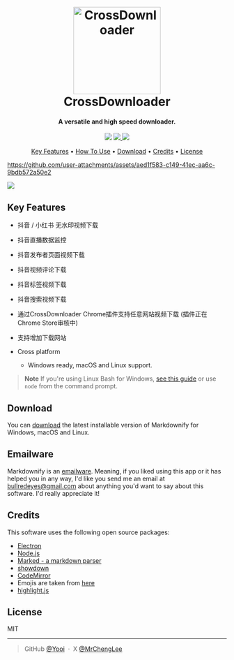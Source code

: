 <h1 align="center">
  <br>
  <a href="https://cdr.lnk5.com/?ref=git"><img src="https://github.com/user-attachments/assets/1e638866-ead9-409d-9ecf-f77b5f8da0b2" alt="CrossDownloader" width="200"></a>
  <br>
  CrossDownloader
  <br>

</h1>


<h4 align="center">A versatile and high speed downloader.</h4>

<p align="center">
  <a href="https://gitter.im/"><img src="https://badges.gitter.im/amitmerchant1990/electron-markdownify.svg"></a>
  <a href="https://saythanks.io/to/">
      <img src="https://img.shields.io/badge/SayThanks.io-%E2%98%BC-1EAEDB.svg">
  </a>
  <a href="https://www.paypal.me/">
    <img src="https://img.shields.io/badge/$-donate-ff69b4.svg?maxAge=2592000&amp;style=flat">
  </a>
</p>

<p align="center">
  <a href="#key-features">Key Features</a> •
  <a href="#how-to-use">How To Use</a> •
  <a href="#download">Download</a> •
  <a href="#credits">Credits</a> •
  <a href="#license">License</a>
</p>

https://github.com/user-attachments/assets/aed1f583-c149-41ec-aa6c-9bdb572a50e2

<img height="auto" src="https://github.com/user-attachments/assets/cb40ee0c-65c4-49b3-b529-9c936506aa10">


## Key Features

* 抖音 / 小红书 无水印视频下载
* 抖音直播数据监控
* 抖音发布者页面视频下载
* 抖音视频评论下载
* 抖音标签视频下载
* 抖音搜索视频下载
* 通过CrossDownloader Chrome插件支持任意网站视频下载 (插件正在Chrome Store审核中)


* 支持增加下载网站
* Cross platform
  - Windows ready, macOS and Linux support.


> **Note**
> If you're using Linux Bash for Windows, [see this guide](https://www.howtogeek.com/261575/how-to-run-graphical-linux-desktop-applications-from-windows-10s-bash-shell/) or use `node` from the command prompt.


## Download

You can [download](https://github.com/amitmerchant1990/electron-markdownify/releases/tag/v1.2.0) the latest installable version of Markdownify for Windows, macOS and Linux.

## Emailware

Markdownify is an [emailware](https://en.wiktionary.org/wiki/emailware). Meaning, if you liked using this app or it has helped you in any way, I'd like you send me an email at <bullredeyes@gmail.com> about anything you'd want to say about this software. I'd really appreciate it!

## Credits

This software uses the following open source packages:

- [Electron](http://electron.atom.io/)
- [Node.js](https://nodejs.org/)
- [Marked - a markdown parser](https://github.com/chjj/marked)
- [showdown](http://showdownjs.github.io/showdown/)
- [CodeMirror](http://codemirror.net/)
- Emojis are taken from [here](https://github.com/arvida/emoji-cheat-sheet.com)
- [highlight.js](https://highlightjs.org/)


## License

MIT

---

> GitHub [@Yooi](https://github.com/Yooi) &nbsp;&middot;&nbsp;
> X [@MrChengLee](https://x.com/MrChengLee)



